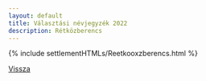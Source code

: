 ```yaml
---
layout: default
title: Választási névjegyzék 2022
description: Rétközberencs
---
```


{% include settlementHTMLs/Reetkooxzberencs.html %}

[Vissza](./)